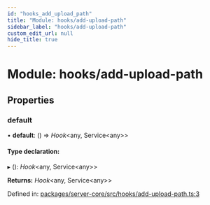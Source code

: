```yaml
---
id: "hooks_add_upload_path"
title: "Module: hooks/add-upload-path"
sidebar_label: "hooks/add-upload-path"
custom_edit_url: null
hide_title: true
---
```


# Module: hooks/add-upload-path

## Properties

### default

• **default**: () => *Hook*<any, Service<any\>\>

#### Type declaration:

▸ (): *Hook*<any, Service<any\>\>

**Returns:** *Hook*<any, Service<any\>\>

Defined in: [packages/server-core/src/hooks/add-upload-path.ts:3](https://github.com/xr3ngine/xr3ngine/blob/2d83606b6/packages/server-core/src/hooks/add-upload-path.ts#L3)
